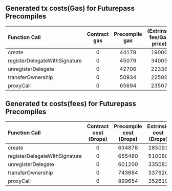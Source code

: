 ## Generated tx costs(Gas) for Futurepass Precompiles

| Function Call                 | Contract gas | Precompile gas | (Extrinsic fee/Gas price) |
|:------------------------------|:------------:|:--------------:|:-------------------------:|
| create                        |      0       |     44178      |           19006           |
| registerDelegateWithSignature |      0       |     45079      |           34005           |
| unregisterDelegate            |      0       |     42706      |           22338           |
| transferOwnership             |      0       |     50934      |           22508           |
| proxyCall                     |      0       |     65694      |           23507           |


## Generated tx costs(fees) for Futurepass Precompiles

| Function Call                 | Contract cost (Drops) | Precompile cost (Drops) | Extrinsic cost (Drops) |
|:------------------------------|:---------------------:|:-----------------------:|:----------------------:|
| create                        |           0           |         634878          |         285091         |
| registerDelegateWithSignature |           0           |         655460          |         510088         |
| unregisterDelegate            |           0           |         601200          |         335082         |
| transferOwnership             |           0           |         743684          |         337620         |
| proxyCall                     |           0           |         899654          |         352619         |
